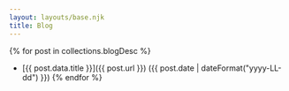 ```yaml
---
layout: layouts/base.njk
title: Blog
---
```


{% for post in collections.blogDesc %}
- [{{ post.data.title }}]({{ post.url }}) ({{ post.date | dateFormat("yyyy-LL-dd") }})
{% endfor %}